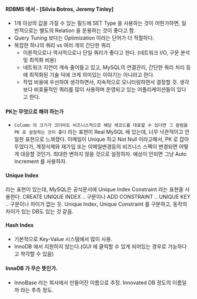 #### RDBMS 에서 - [Silvia Botros, Jeremy Tinley]
- 1개 이상의 값을 가질 수 있는 필드에 SET Type 을 사용하는 것이 어떤가하면, 일반적으로는 별도의 Relation 을 운용하는 것이 좋다고 함.
- Query Tuning 보다는 Optimization 이라는 단어가 더 적절하다.
- 복잡한 하나의 쿼리 vs 여러 개의 간단한 쿼리
  - 이론적으로나 역사적으로나 단일 쿼리가 좋다고 한다. (네트워크 I/O, 구문 분석 및 최적화 비용)
  - 네트워크 지연이 계속 줄어들고 있고, MySQL의 연결관리, 간단한 쿼리 처리 등에 최적화된 기술 덕에 크게 의미있는 이야기는 아니라고 한다.
  - 작업 비용에 우선하여 생각하면서, 지속적으로 모니터링하면서 결정할 것. 생각보다 비효율적인 쿼리를 많이 사용하며 운영되고 있는 어플리케이션들이 있다고 한다.

#### PK는 무엇으로 해야 하는가
- `Column 의 크기가 크더라도 비즈니스적으로 해당 레코드를 대표할 수 있다면 그 칼럼을 PK 로 설정하는 것이 좋다` 라는 표현이 Real MySQL 에 있는데, 너무 낙관적이고 안일한 표현으로 느껴졌다. 이메일이 Unique 하고 Not Null 이라고해서, PK 로 잡아두었다가, 계정삭제와 재가입 또는 이메일변경등의 비즈니스 스펙이 변경되면 어떻게 대응할 것인가. 최대한 변하지 않을 것으로 설정하자. 예상이 안되면 그냥 Auto Increment 를 사용하자.

#### Unique Index
라는 표현이 있는데, MySQL은 공식문서에 Unique Index Constraint 라는 표현을 사용한다. CREATE UNIQUE INDEX .. 구문이나 ADD CONSTRAINT .. UNIQUE KEY .. 구문이나 차이가 없는 듯. Unique Index, Unique Constraint 를 구분하고, 동작의 차이가 있는 DB도 있는 것 같음.
  
#### Hash Index
- 기본적으로 Key-Value 시스템에서 많이 사용.
- InnoDB 에서 지원하지 않는다.(GUI 에 클릭할 수 있게 되어있는 경우로 가능하다고 착각할 수 있음)

#### InnoDB 가 무슨 뜻인가.
- InnoBase 라는 회사에서 만들어진 이름으로 추정. Innovated DB 정도의 이름일까 라는 추측 정도.



